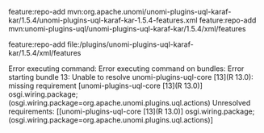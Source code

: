 <!--
  ~ Licensed to the Apache Software Foundation (ASF) under one or more
  ~ contributor license agreements.  See the NOTICE file distributed with
  ~ this work for additional information regarding copyright ownership.
  ~ The ASF licenses this file to You under the Apache License, Version 2.0
  ~ (the "License"); you may not use this file except in compliance with
  ~ the License.  You may obtain a copy of the License at
  ~
  ~      http://www.apache.org/licenses/LICENSE-2.0
  ~
  ~ Unless required by applicable law or agreed to in writing, software
  ~ distributed under the License is distributed on an "AS IS" BASIS,
  ~ WITHOUT WARRANTIES OR CONDITIONS OF ANY KIND, either express or implied.
  ~ See the License for the specific language governing permissions and
  ~ limitations under the License
  -->

feature:repo-add mvn:org.apache.unomi/unomi-plugins-uql-karaf-kar/1.5.4/unomi-plugins-uql-karaf-kar-1.5.4-features.xml
feature:repo-add mvn:unomi-plugins-uql/unomi-plugins-uql-karaf-kar/1.5.4/xml/features

feature:repo-add file:/plugins/unomi-plugins-uql-karaf-kar/1.5.4/xml/features


Error executing command: Error executing command on bundles:
Error starting bundle 13: Unable to resolve unomi-plugins-uql-core [13](R 13.0): missing requirement [unomi-plugins-uql-core [13](R 13.0)] osgi.wiring.package; (osgi.wiring.package=org.apache.unomi.plugins.uql.actions) Unresolved requirements: [[unomi-plugins-uql-core [13](R 13.0)] osgi.wiring.package; (osgi.wiring.package=org.apache.unomi.plugins.uql.actions)]
